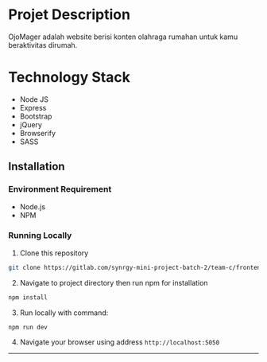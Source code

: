# Projet Description
OjoMager adalah website berisi konten olahraga rumahan untuk kamu beraktivitas dirumah.

# Technology Stack
- Node JS
- Express
- Bootstrap
- jQuery
- Browserify
- SASS

## Installation

### Environment Requirement

- Node.js
- NPM

### Running Locally

1. Clone this repository

```bash
git clone https://gitlab.com/synrgy-mini-project-batch-2/team-c/frontend.git
```

2. Navigate to project directory then run npm for installation

```bash
npm install
```

3. Run locally with command:

```bash
npm run dev
```

4. Navigate your browser using address `http://localhost:5050`

---
